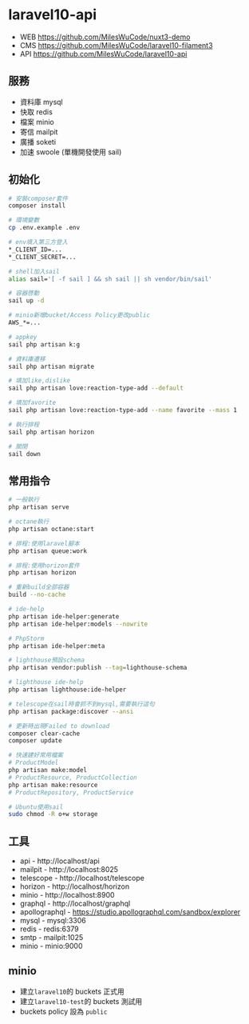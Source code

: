 # laravel10-api

-   WEB https://github.com/MilesWuCode/nuxt3-demo
-   CMS https://github.com/MilesWuCode/laravel10-filament3
-   API https://github.com/MilesWuCode/laravel10-api

## 服務

-   資料庫 mysql
-   快取 redis
-   檔案 minio
-   寄信 mailpit
-   廣播 soketi
-   加速 swoole (單機開發使用 sail)

## 初始化

```sh
# 安裝composer套件
composer install

# 環境變數
cp .env.example .env

# env填入第三方登入
*_CLIENT_ID=...
*_CLIENT_SECRET=...

# shell加入sail
alias sail='[ -f sail ] && sh sail || sh vendor/bin/sail'

# 容器啓動
sail up -d

# minio新增bucket/Access Policy更改public
AWS_*=...

# appkey
sail php artisan k:g

# 資料庫遷移
sail php artisan migrate

# 填加like,dislike
sail php artisan love:reaction-type-add --default

# 填加favorite
sail php artisan love:reaction-type-add --name favorite --mass 1

# 執行排程
sail php artisan horizon

# 關閉
sail down
```

## 常用指令

```sh
# 一般執行
php artisan serve

# octane執行
php artisan octane:start

# 排程:使用laravel腳本
php artisan queue:work

# 排程:使用horizon套件
php artisan horizon

# 重新build全部容器
build --no-cache

# ide-help
php artisan ide-helper:generate
php artisan ide-helper:models --nowrite

# PhpStorm
php artisan ide-helper:meta

# lighthouse預設schema
php artisan vendor:publish --tag=lighthouse-schema

# lighthouse ide-help
php artisan lighthouse:ide-helper

# telescope在sail時會抓不到mysql,需要執行這句
php artisan package:discover --ansi

# 更新時出現Failed to download
composer clear-cache
composer update

# 快速建好常用檔案
# ProductModel
php artisan make:model
# ProductResource, ProductCollection
php artisan make:resource
# ProductRepository, ProductService

# Ubuntu使用sail
sudo chmod -R o+w storage
```

## 工具

-   api - http://localhost/api
-   mailpit - http://localhost:8025
-   telescope - http://localhost/telescope
-   horizon - http://localhost/horizon
-   minio - http://localhost:8900
-   graphql - http://localhost/graphql
-   apollographql - https://studio.apollographql.com/sandbox/explorer
-   mysql - mysql:3306
-   redis - redis:6379
-   smtp - mailpit:1025
-   minio - minio:9000

## minio

-   建立`laravel10`的 buckets 正式用
-   建立`laravel10-test`的 buckets 測試用
-   buckets policy 設為 `public`
